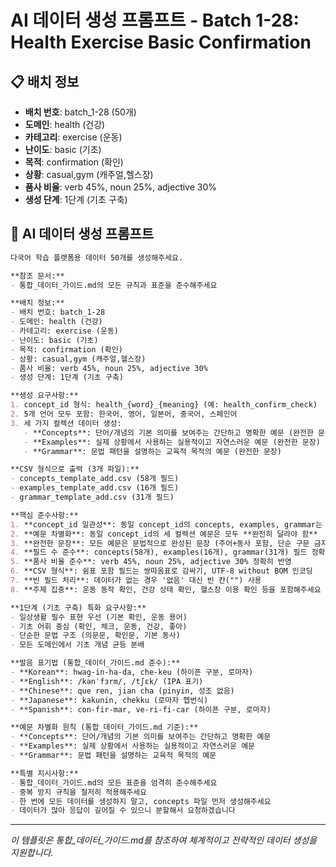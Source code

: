 # AI 데이터 생성 프롬프트 - Batch 1-28: Health Exercise Basic Confirmation

## 📋 배치 정보
- **배치 번호**: batch_1-28 (50개)
- **도메인**: health (건강)
- **카테고리**: exercise (운동)
- **난이도**: basic (기초)
- **목적**: confirmation (확인)
- **상황**: casual,gym (캐주얼,헬스장)
- **품사 비율**: verb 45%, noun 25%, adjective 30%
- **생성 단계**: 1단계 (기초 구축)

## 🎯 AI 데이터 생성 프롬프트

```markdown
다국어 학습 플랫폼용 데이터 50개를 생성해주세요.

**참조 문서:**
- 통합_데이터_가이드.md의 모든 규칙과 표준을 준수해주세요

**배치 정보:**
- 배치 번호: batch_1-28
- 도메인: health (건강)
- 카테고리: exercise (운동)
- 난이도: basic (기초)
- 목적: confirmation (확인)
- 상황: casual,gym (캐주얼,헬스장)
- 품사 비율: verb 45%, noun 25%, adjective 30%
- 생성 단계: 1단계 (기초 구축)

**생성 요구사항:**
1. concept_id 형식: health_{word}_{meaning} (예: health_confirm_check)
2. 5개 언어 모두 포함: 한국어, 영어, 일본어, 중국어, 스페인어
3. 세 가지 컬렉션 데이터 생성:
   - **Concepts**: 단어/개념의 기본 의미를 보여주는 간단하고 명확한 예문 (완전한 문장)
   - **Examples**: 실제 상황에서 사용하는 실용적이고 자연스러운 예문 (완전한 문장)
   - **Grammar**: 문법 패턴을 설명하는 교육적 목적의 예문 (완전한 문장)

**CSV 형식으로 출력 (3개 파일):**
- concepts_template_add.csv (58개 필드)
- examples_template_add.csv (16개 필드)
- grammar_template_add.csv (31개 필드)

**핵심 준수사항:**
1. **concept_id 일관성**: 동일 concept_id의 concepts, examples, grammar는 반드시 **같은 단어** 사용
2. **예문 차별화**: 동일 concept_id의 세 컬렉션 예문은 모두 **완전히 달라야 함**
3. **완전한 문장**: 모든 예문은 문법적으로 완성된 문장 (주어+동사 포함, 단순 구문 금지)
4. **필드 수 준수**: concepts(58개), examples(16개), grammar(31개) 필드 정확히 맞춤
5. **품사 비율 준수**: verb 45%, noun 25%, adjective 30% 정확히 반영
6. **CSV 형식**: 쉼표 포함 필드는 쌍따옴표로 감싸기, UTF-8 without BOM 인코딩
7. **빈 필드 처리**: 데이터가 없는 경우 '없음' 대신 빈 칸("") 사용
8. **주제 집중**: 운동 동작 확인, 건강 상태 확인, 헬스장 이용 확인 등을 포함해주세요

**1단계 (기초 구축) 특화 요구사항:**
- 일상생활 필수 표현 우선 (기본 확인, 운동 용어)
- 기초 어휘 중심 (확인, 체크, 운동, 건강, 좋아)
- 단순한 문법 구조 (의문문, 확인문, 기본 동사)
- 모든 도메인에서 기초 개념 균등 분배

**발음 표기법 (통합_데이터_가이드.md 준수):**
- **Korean**: hwag-in-ha-da, che-keu (하이픈 구분, 로마자)
- **English**: /kənˈfɜrm/, /tʃɛk/ (IPA 표기)
- **Chinese**: que ren, jian cha (pinyin, 성조 없음)
- **Japanese**: kakunin, chekku (로마자 헵번식)
- **Spanish**: con-fir-mar, ve-ri-fi-car (하이픈 구분, 로마자)

**예문 차별화 원칙 (통합_데이터_가이드.md 기준):**
- **Concepts**: 단어/개념의 기본 의미를 보여주는 간단하고 명확한 예문
- **Examples**: 실제 상황에서 사용하는 실용적이고 자연스러운 예문
- **Grammar**: 문법 패턴을 설명하는 교육적 목적의 예문

**특별 지시사항:**
- 통합_데이터_가이드.md의 모든 표준을 엄격히 준수해주세요
- 중복 방지 규칙을 철저히 적용해주세요
- 한 번에 모든 데이터를 생성하지 말고, concepts 파일 먼저 생성해주세요
- 데이터가 많아 응답이 길어질 수 있으니 분할해서 요청하겠습니다
```

---

_이 템플릿은 통합_데이터_가이드.md를 참조하여 체계적이고 전략적인 데이터 생성을 지원합니다._
